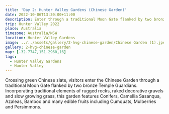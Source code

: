 ```yaml
---
title: 'Day 2: Hunter Valley Gardens (Chinese Garden)'
date: 2022-10-06T13:30:00+11:00
description: Enter through a traditional Moon Gate flanked by two bronze Temple Guardians.
trip: Hunter Valley 2022
place: Australia
timezone: Australia/NSW
location: Hunter Valley Gardens
image: ../../assets/gallery/2-hvg-chinese-garden/Chinese Garden (1).jpeg
gallery: 2-hvg-chinese-garden
map: [-32.7747,151.2960,16]
tags:
  - Hunter Valley Gardens
  - Hunter Valley
---
```

Crossing green Chinese slate, visitors enter the Chinese Garden through a traditional Moon Gate flanked by two bronze Temple Guardians. Incorporating traditional elements of rugged rocks, raked decorative gravels and slow growing grass, this garden features Conifers, Camellia Sasanqua, Azaleas, Bamboo and many edible fruits including Cumquats, Mulberries and Persimmons.

